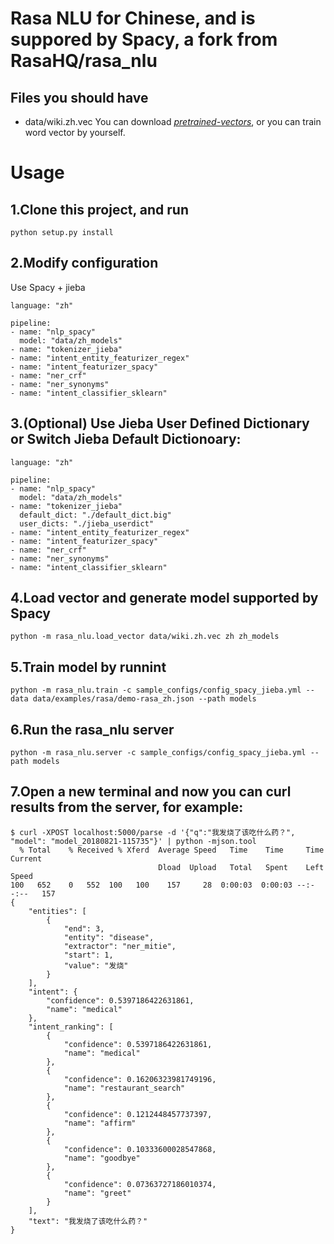 # Rasa NLU for Chinese, and is suppored by Spacy, a fork from RasaHQ/rasa_nlu

## Files you should have
 - data/wiki.zh.vec
You can download [*pretrained-vectors*](https://github.com/facebookresearch/fastText/blob/master/pretrained-vectors.md),
or you can train word vector by yourself.

# Usage

## 1.Clone this project, and run
```
python setup.py install
```

## 2.Modify configuration
Use Spacy + jieba
```
language: "zh"

pipeline:
- name: "nlp_spacy"
  model: "data/zh_models"
- name: "tokenizer_jieba"
- name: "intent_entity_featurizer_regex"
- name: "intent_featurizer_spacy"
- name: "ner_crf"
- name: "ner_synonyms"
- name: "intent_classifier_sklearn"
```

## 3.(Optional) Use Jieba User Defined Dictionary or Switch Jieba Default Dictionoary:
```
language: "zh"

pipeline:
- name: "nlp_spacy"
  model: "data/zh_models"
- name: "tokenizer_jieba"
  default_dict: "./default_dict.big"
  user_dicts: "./jieba_userdict"
- name: "intent_entity_featurizer_regex"
- name: "intent_featurizer_spacy"
- name: "ner_crf"
- name: "ner_synonyms"
- name: "intent_classifier_sklearn"
```

## 4.Load vector and generate model supported by Spacy
```
python -m rasa_nlu.load_vector data/wiki.zh.vec zh zh_models
```

## 5.Train model by runnint
```
python -m rasa_nlu.train -c sample_configs/config_spacy_jieba.yml --data data/examples/rasa/demo-rasa_zh.json --path models
```

## 6.Run the rasa_nlu server
```
python -m rasa_nlu.server -c sample_configs/config_spacy_jieba.yml --path models
```

## 7.Open a new terminal and now you can curl results from the server, for example:
```
$ curl -XPOST localhost:5000/parse -d '{"q":"我发烧了该吃什么药？", "model": "model_20180821-115735"}' | python -mjson.tool
  % Total    % Received % Xferd  Average Speed   Time    Time     Time  Current
                                 Dload  Upload   Total   Spent    Left  Speed
100   652    0   552  100   100    157     28  0:00:03  0:00:03 --:--:--   157
{
    "entities": [
        {
            "end": 3,
            "entity": "disease",
            "extractor": "ner_mitie",
            "start": 1,
            "value": "发烧"
        }
    ],
    "intent": {
        "confidence": 0.5397186422631861,
        "name": "medical"
    },
    "intent_ranking": [
        {
            "confidence": 0.5397186422631861,
            "name": "medical"
        },
        {
            "confidence": 0.16206323981749196,
            "name": "restaurant_search"
        },
        {
            "confidence": 0.1212448457737397,
            "name": "affirm"
        },
        {
            "confidence": 0.10333600028547868,
            "name": "goodbye"
        },
        {
            "confidence": 0.07363727186010374,
            "name": "greet"
        }
    ],
    "text": "我发烧了该吃什么药？"
}
```